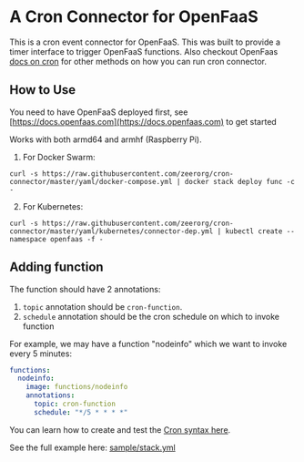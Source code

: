 # A Cron Connector for OpenFaaS

This is a cron event connector for OpenFaaS. This was built to provide a timer interface to trigger OpenFaaS functions. Also checkout OpenFaas [docs on cron](https://docs.openfaas.com/reference/cron/) for other methods on how you can run cron connector.

## How to Use

You need to have OpenFaaS deployed first, see [https://docs.openfaas.com](https://docs.openfaas.com) to get started

Works with both armd64 and armhf (Raspberry Pi).

1. For Docker Swarm: 
```
curl -s https://raw.githubusercontent.com/zeerorg/cron-connector/master/yaml/docker-compose.yml | docker stack deploy func -c -
```

2. For Kubernetes:
```
curl -s https://raw.githubusercontent.com/zeerorg/cron-connector/master/yaml/kubernetes/connector-dep.yml | kubectl create --namespace openfaas -f -
```

## Adding function

The function should have 2 annotations:

1. `topic` annotation should be `cron-function`.
2. `schedule` annotation should be the cron schedule on which to invoke function

For example, we may have a function "nodeinfo" which we want to invoke every 5 minutes:

```yaml
functions:
  nodeinfo:
    image: functions/nodeinfo
    annotations:
      topic: cron-function
      schedule: "*/5 * * * *"
```

You can learn how to create and test the [Cron syntax here](https://crontab.guru/every-5-minutes).

See the full example here: [sample/stack.yml](sample/stack.yml)

